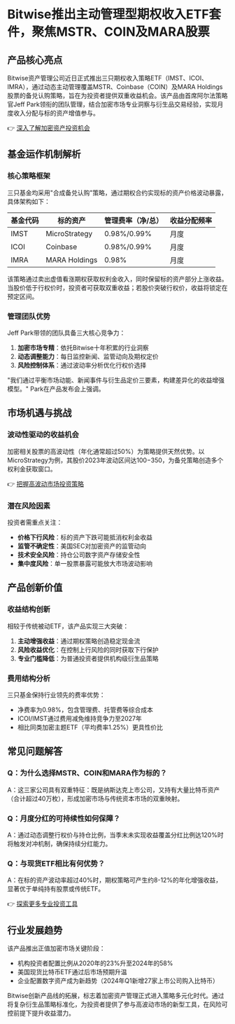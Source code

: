 # Bitwise推出主动管理型期权收入ETF套件，聚焦MSTR、COIN及MARA股票

## 产品核心亮点
Bitwise资产管理公司近日正式推出三只期权收入策略ETF（IMST、ICOI、IMRA），通过动态主动管理覆盖MSTR、Coinbase（COIN）及MARA Holdings股票的备兑认购策略，旨在为投资者提供双重收益机会。该产品由首席阿尔法策略官Jeff Park领衔的团队管理，结合加密市场专业洞察与衍生品交易经验，实现月度收入分配与标的资产增值参与。

👉 [深入了解加密资产投资机会](https://bit.ly/okx_welcome)

## 基金运作机制解析
### 核心策略框架
三只基金均采用"合成备兑认购"策略，通过期权合约实现标的资产价格波动暴露，具体架构如下：

| 基金代码 | 标的资产       | 管理费率（净/总） | 收益分配频率 |
|----------|----------------|-------------------|--------------|
| IMST     | MicroStrategy  | 0.98%/0.99%       | 月度         |
| ICOI     | Coinbase       | 0.98%/0.99%       | 月度         |
| IMRA     | MARA Holdings  | 0.98%             | 月度         |

该策略通过卖出虚值看涨期权获取权利金收入，同时保留标的资产部分上涨收益。当股价低于行权价时，投资者可获取双重收益；若股价突破行权价，收益将锁定在预定区间。

### 管理团队优势
Jeff Park带领的团队具备三大核心竞争力：
1. **加密市场专精**：依托Bitwise十年积累的行业洞察
2. **动态调整能力**：每日监控新闻、监管动向及期权定价
3. **风险控制体系**：通过波动率分析优化行权价选择

"我们通过平衡市场动能、新闻事件与衍生品定价三要素，构建差异化的收益增强模型。" Park在产品发布会上强调。

## 市场机遇与挑战
### 波动性驱动的收益机会
加密相关股票的高波动性（年化通常超过50%）为策略提供天然优势。以MicroStrategy为例，其股价2023年波动区间达$100-$350，为备兑策略创造多个权利金获取窗口。

👉 [把握高波动市场投资策略](https://bit.ly/okx_welcome)

### 潜在风险因素
投资者需重点关注：
- **价格下行风险**：标的资产下跌可能抵消权利金收益
- **监管不确定性**：美国SEC对加密资产的监管动向
- **技术安全风险**：持仓公司数字资产存储安全性
- **集中度风险**：单一股票暴露可能放大市场波动影响

## 产品创新价值
### 收益结构创新
相较于传统被动ETF，该产品实现三大突破：
1. **主动增强收益**：通过期权策略创造稳定现金流
2. **风险收益优化**：在控制上行风险的同时获取下行保护
3. **专业门槛降低**：为普通投资者提供机构级衍生品策略

### 费用结构分析
三只基金保持行业领先的费率优势：
- 净费率为0.98%，包含管理费、托管费等综合成本
- ICOI/IMST通过费用减免维持竞争力至2027年
- 相比同类加密主题ETF（平均费率1.25%）更具性价比

## 常见问题解答
### Q：为什么选择MSTR、COIN和MARA作为标的？
A：这三家公司具有双重特征：既是纳斯达克上市公司，又持有大量比特币资产（合计超过40万枚），形成加密市场与传统资本市场的双重映射。

### Q：月度分红的可持续性如何保障？
A：通过动态调整行权价与持仓比例，当季末未实现收益覆盖分红比例达120%时将触发对冲机制，确保持续分红能力。

### Q：与现货ETF相比有何优势？
A：在标的资产波动率超过40%时，期权策略可产生约8-12%的年化增强收益，显著优于单纯持有股票或传统ETF。

👉 [探索更多专业投资工具](https://bit.ly/okx_welcome)

## 行业发展趋势
该产品推出正值加密市场关键阶段：
- 机构投资者配置比例从2020年的23%升至2024年的58%
- 美国现货比特币ETF通过后市场预期升温
- 企业配置数字资产成为新趋势（2024年Q1新增27家上市公司购入比特币）

Bitwise创新产品线的拓展，标志着加密资产管理正式进入策略多元化时代。通过将复杂衍生品策略标准化，为投资者提供了参与高波动市场的新型工具，在风险可控前提下提升收益潜力。